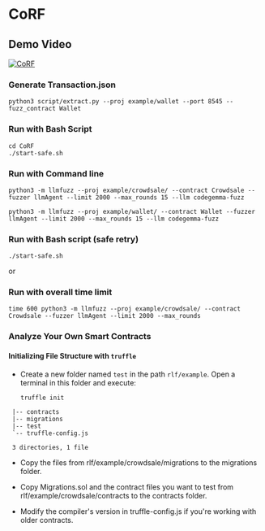 # CoRF


## Demo Video
[![CoRF](https://res.cloudinary.com/marcomontalbano/image/upload/v1721658637/video_to_markdown/images/youtube--na0dStb2gfE-c05b58ac6eb4c4700831b2b3070cd403.jpg)](https://youtu.be/na0dStb2gfE "CoRF")

### Generate Transaction.json
```
python3 script/extract.py --proj example/wallet --port 8545 --fuzz_contract Wallet
```
### Run with Bash Script
```
cd CoRF
./start-safe.sh
```
### Run with Command line 
```
python3 -m llmfuzz --proj example/crowdsale/ --contract Crowdsale --fuzzer llmAgent --limit 2000 --max_rounds 15 --llm codegemma-fuzz

python3 -m llmfuzz --proj example/wallet/ --contract Wallet --fuzzer llmAgent --limit 2000 --max_rounds 15 --llm codegemma-fuzz
```
### Run with Bash script (safe retry)
```
./start-safe.sh
```
or
### Run with overall time limit

```
time 600 python3 -m llmfuzz --proj example/crowdsale/ --contract Crowdsale --fuzzer llmAgent --limit 2000 --max_rounds
```

### Analyze Your Own Smart Contracts

#### Initializing File Structure with `truffle`

- Create a new folder named `test` in the path `rlf/example`. Open a terminal in this folder and execute:

  ```shell
  truffle init
  ```
 ```shell
  |-- contracts
  |-- migrations
  |-- test
  `-- truffle-config.js
  
  3 directories, 1 file
  ```

- Copy the files from rlf/example/crowdsale/migrations to the migrations folder.

- Copy Migrations.sol and the contract files you want to test from rlf/example/crowdsale/contracts to the contracts folder.

- Modify the compiler's version in truffle-config.js if you're working with older contracts.
